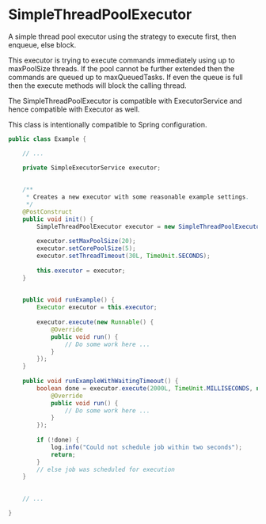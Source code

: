 SimpleThreadPoolExecutor
============

A simple thread pool executor using the strategy to execute first, then enqueue, else block.

This executor is trying to execute commands immediately using up to maxPoolSize threads.
If the pool cannot be further extended then the commands are queued up to maxQueuedTasks.
If even the queue is full then the execute methods will block the calling thread.

The SimpleThreadPoolExecutor is compatible with ExecutorService and hence compatible with Executor as well.

This class is intentionally compatible to Spring configuration.

```java
public class Example {

	// ...

	private SimpleExecutorService executor;
	
	
	/**
	 * Creates a new executor with some reasonable example settings.
	 */
	@PostConstruct
	public void init() {
		SimpleThreadPoolExecutor executor = new SimpleThreadPoolExecutor();
		
		executor.setMaxPoolSize(20);
		executor.setCorePoolSize(5);
		executor.setThreadTimeout(30L, TimeUnit.SECONDS);
		
		this.executor = executor;
	}
	
	
	public void runExample() {
		Executor executor = this.executor;
		
		executor.execute(new Runnable() {
			@Override
			public void run() {
				// Do some work here ...
			}
		});
	}
	
	public void runExampleWithWaitingTimeout() {
		boolean done = executor.execute(2000L, TimeUnit.MILLISECONDS, new Runnable() {
			@Override
			public void run() {
				// Do some work here ...
			}
		});
		
		if (!done) {
			log.info("Could not schedule job within two seconds");
			return;
		}
		// else job was scheduled for execution
	}
	
	
	// ...

}
```
